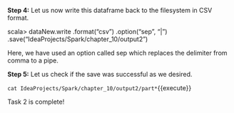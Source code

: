 
**Step 4:** Let us now write this dataframe back to the filesystem in CSV format.

scala> dataNew.write
.format(“csv”)
.option(“sep”, “|”)
.save(“IdeaProjects/Spark/chapter_10/output2”)

Here, we have used an option called sep which replaces the delimiter from comma to a pipe.

**Step 5:** Let us check if the save was successful as we desired.

`cat IdeaProjects/Spark/chapter_10/output2/part*`{{execute}}

 

Task 2 is complete!